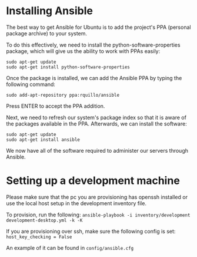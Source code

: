 # Installing Ansible

The best way to get Ansible for Ubuntu is to add the project's PPA (personal package archive) to your system.

To do this effectively, we need to install the python-software-properties package, which will give us the ability to work with PPAs easily:
```
sudo apt-get update
sudo apt-get install python-software-properties
```

Once the package is installed, we can add the Ansible PPA by typing the following command:
```
sudo add-apt-repository ppa:rquillo/ansible
```

Press ENTER to accept the PPA addition.

Next, we need to refresh our system's package index so that it is aware of the packages available in the PPA. Afterwards, we can install the software:
```
sudo apt-get update
sudo apt-get install ansible
```

We now have all of the software required to administer our servers through Ansible.

# Setting up a development machine

Please make sure that the pc you are provisioning has openssh installed or use the local host setup in the development inventory file.

To provision, run the following:
```ansible-playbook -i inventory/development development-desktop.yml -k -K```

If you are provisioning over ssh, make sure the following config is set:
```host_key_checking = False```

An example of it can be found in ```config/ansible.cfg```

